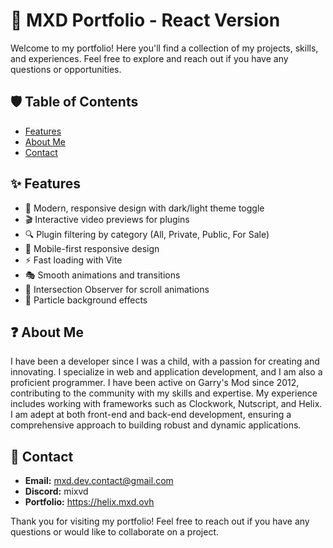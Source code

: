 # 🚀 MXD Portfolio - React Version

Welcome to my portfolio! Here you'll find a collection of my projects, skills, and experiences. Feel free to explore and reach out if you have any questions or opportunities.

## 🛡️ Table of Contents
- [Features](#features)
- [About Me](#about-me)
- [Contact](#contact)

## ✨ Features

- 🎨 Modern, responsive design with dark/light theme toggle
- 🎬 Interactive video previews for plugins
- 🔍 Plugin filtering by category (All, Private, Public, For Sale)
- 📱 Mobile-first responsive design
- ⚡ Fast loading with Vite
- 🎭 Smooth animations and transitions
- 🎯 Intersection Observer for scroll animations
- 🎪 Particle background effects

## ❓ About Me
I have been a developer since I was a child, with a passion for creating and innovating.
I specialize in web and application development, and I am also a proficient programmer.
I have been active on Garry's Mod since 2012, contributing to the community with my skills and expertise.
My experience includes working with frameworks such as Clockwork, Nutscript, and Helix.
I am adept at both front-end and back-end development, ensuring a comprehensive approach to building robust and dynamic applications.

## 📜 Contact
- **Email:** mxd.dev.contact@gmail.com
- **Discord:** mixvd
- **Portfolio:** https://helix.mxd.ovh

Thank you for visiting my portfolio! Feel free to reach out if you have any questions or would like to collaborate on a project.